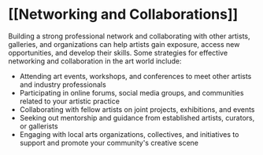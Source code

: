 # [[Networking and Collaborations]]

Building a strong professional network and collaborating with other artists, galleries, and organizations can help artists gain exposure, access new opportunities, and develop their skills. Some strategies for effective networking and collaboration in the art world include:

- Attending art events, workshops, and conferences to meet other artists and industry professionals
- Participating in online forums, social media groups, and communities related to your artistic practice
- Collaborating with fellow artists on joint projects, exhibitions, and events
- Seeking out mentorship and guidance from established artists, curators, or gallerists
- Engaging with local arts organizations, collectives, and initiatives to support and promote your community's creative scene